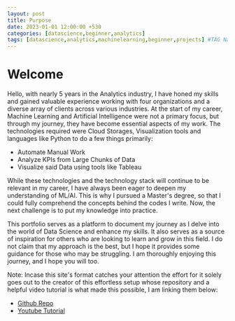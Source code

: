 ```yaml
---
layout: post
title: Purpose
date: 2023-01-01 12:00:00 +530
categories: [datascience,beginner,analytics]
tags: [datascience,analytics,machinelearning,beginner,projects] #TAG Names
---
```


# Welcome

Hello, with nearly 5 years in the Analytics industry, I have honed my skills and gained valuable experience working with four organizations and a diverse array of clients across various industries. At the start of my career, Machine Learning and Artificial Intelligence were not a primary focus, but through my journey, they have become essential aspects of my work. The technologies required were Cloud Storages, Visualization tools and languages like Python to do a few things primarily:

* Automate Manual Work
* Analyze KPIs from Large Chunks of Data
* Visualize said Data using tools like Tableau

While these technologies and the technology stack will continue to be relevant in my career, I have always been eager to deepen my understanding of ML/AI. This is why I pursued a Master's degree, so that I could fully comprehend the concepts behind the codes I write. Now, the next challenge is to put my knowledge into practice.

This portfolio serves as a platform to document my journey as I delve into the world of Data Science and enhance my skills. It also serves as a source of inspiration for others who are looking to learn and grow in this field. I do not claim that my approach is the best, but I hope it provides some guidance for those who may be struggling. I am thoroughly enjoying this journey, and I hope you will too.

Note: Incase this site's format catches your attention the effort for it solely goes out to the creator of this effortless setup whose repository and a helpful video tutorial is what made this possible, I am linking them below:

* [Github Repo](https://github.com/cotes2020/chirpy-starter)
* [Youtube Tutorial](https://youtu.be/F8iOU1ci19Q)